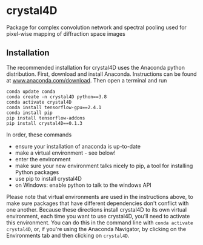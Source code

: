 # crystal4D

Package for complex convolution network and spectral pooling used for pixel-wise mapping of diffraction space images

## Installation

The recommended installation for crystal4D uses the Anaconda python distribution.
First, download and install Anaconda. Instructions can be found at www.anaconda.com/download.
Then open a terminal and run

```
conda update conda
conda create -n crystal4D python==3.8
conda activate crystal4D
conda install tensorflow-gpu==2.4.1
conda install pip
pip install tensorflow-addons
pip install crystal4D==0.1.3
```

In order, these commands
- ensure your installation of anaconda is up-to-date
- make a virtual environment - see below!
- enter the environment
- make sure your new environment talks nicely to pip, a tool for installing Python packages
- use pip to install crystal4D
- on Windows: enable python to talk to the windows API

Please note that virtual environments are used in the instructions above, to make sure packages that have different dependencies don't conflict with one another.
Because these directions install crystal4D to its own virtual environment, each time you want to use crystal4D, you'll need to activate this environment.
You can do this in the command line with `conda activate crystal4D`, or, if you're using the Anaconda Navigator, by clicking on the Environments tab and then clicking on `crystal4D`.
